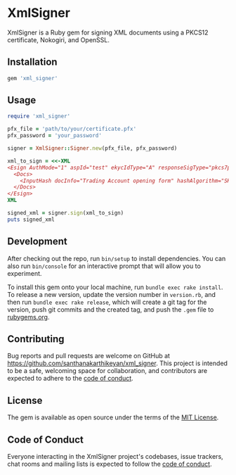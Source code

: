 # XmlSigner

XmlSigner is a Ruby gem for signing XML documents using a PKCS12 certificate, Nokogiri, and OpenSSL.

## Installation

```ruby
gem 'xml_signer'
```


## Usage

```ruby
require 'xml_signer'

pfx_file = 'path/to/your/certificate.pfx'
pfx_password = 'your_password'

signer = XmlSigner::Signer.new(pfx_file, pfx_password)

xml_to_sign = <<-XML
<Esign AuthMode="1" aspId="test" ekycIdType="A" responseSigType="pkcs7pdf" responseUrl="http://localhost:3000/response" sc="Y" ts="2024-07-01T19:29:42" txn="031ad56656beda1ab98c9debbd068d30" ver="2.1">
  <Docs>
    <InputHash docInfo="Trading Account opening form" hashAlgorithm="SHA256" id="1">be440a367d9c4d7357caff2b8bfa6640b60797c6cd41bd028b2067297c3ef317</InputHash>
  </Docs>
</Esign>
XML

signed_xml = signer.sign(xml_to_sign)
puts signed_xml
```

## Development

After checking out the repo, run `bin/setup` to install dependencies. You can also run `bin/console` for an interactive prompt that will allow you to experiment.

To install this gem onto your local machine, run `bundle exec rake install`. To release a new version, update the version number in `version.rb`, and then run `bundle exec rake release`, which will create a git tag for the version, push git commits and the created tag, and push the `.gem` file to [rubygems.org](https://rubygems.org).

## Contributing

Bug reports and pull requests are welcome on GitHub at https://github.com/santhanakarthikeyan/xml_signer. This project is intended to be a safe, welcoming space for collaboration, and contributors are expected to adhere to the [code of conduct](https://github.com/[USERNAME]/xml_signer/blob/main/CODE_OF_CONDUCT.md).

## License

The gem is available as open source under the terms of the [MIT License](https://opensource.org/licenses/MIT).

## Code of Conduct

Everyone interacting in the XmlSigner project's codebases, issue trackers, chat rooms and mailing lists is expected to follow the [code of conduct](https://github.com/[USERNAME]/xml_signer/blob/main/CODE_OF_CONDUCT.md).
